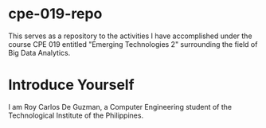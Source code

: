 # cpe-019-repo
This serves as a repository to the activities I have accomplished under the course CPE 019 entitled "Emerging Technologies 2" surrounding the field of Big Data Analytics.

# Introduce Yourself
I am Roy Carlos De Guzman, a Computer Engineering student of the Technological Institute of the Philippines.
